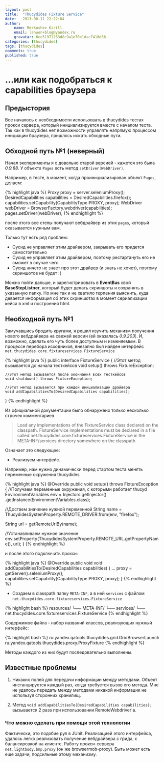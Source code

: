 ```yaml
---
layout: post
title:  "Thucydides Fixture Service"
date:   2013-08-11 22:22:04
author:
    name: Merkushev Kirill
    email: lanwen+blog@yandex.ru
    gravatar: 6ee51971263d8c9a1e70e1dac7418d36
categories: [thucydides]
tags: [thucydides]
comments: true
published: true
---
```


#  ...или как подобраться к capabilities браузера

## Предыстория

Все началось с необходимости использовать в thucydides тестах прокси сервера, который инициализируется вместе с началом
теста. Так как в thucydides нет возможности управлять напрямую процессом инициации браузера, пришлось искать обходные пути.

## Обходной путь №1 (неверный)

Начал эксперименты я с довольно старой версией - кажется это была *0.9.88*. У объекта `Pages` есть метод `setDriver(WebDriver)`.

Например, в тесте, в момент, когда проинициализирован объект  `Pages`, делаем:

{% highlight java %}
Proxy proxy = server.seleniumProxy();
DesiredCapabilities capabilities = DesiredCapabilities.firefox();
capabilities.setCapability(CapabilityType.PROXY, proxy);
WebDriver webDriver = BrowserFactory.webdriver(capabilities);
pages.setDriver(webDriver);
{% endhighlight %}

после этого все степы получают вебдрайвер из этих `pages`, который оказывается нужным вам.

Только тут есть ряд проблем:

* Сусид не управляет этим драйвером, закрывать его придется самостоятельно
* Сусид не управляет этим драйвером, поэтому рестартануть его не сможет в случае чего
* Сусид ничего не знает про этот драйвер (и знать не хочет), поэтому скриншотов не будет :(

Можно пойти дальше, и зарегистрировать в **EventBus** свой  **BaseStepListner**, который будет делать скриншоты и сохранять
в указанную папку. Но мне так и не хватило терпения выяснить, куда девается информация об этих скриншотах в момент
сериализации кейса в xml и построения html.

## Необходной путь №1

Замучавшись бродить кругами, я решил изучить механизм получения нового вебдрайвера на свежей версии (ей оказалась *0.9.203*).
И, возможно, сделать его чуть более доступным и изменяемым. В процессе перебора исходников, внезапно был найден интерфейс
`net.thucydides.core.fixtureservices.FixtureService`

{% highlight java %}
public interface FixtureService {
    //Этот метод вызывается до начала тесткейсов
    void setup() throws FixtureException;

    //Этот метод вызывается после окончания всех тесткейсов
    void shutdown() throws FixtureException;

    //Этот метод вызывается при каждой инициализации драйвера
    void addCapabilitiesTo(DesiredCapabilities capabilities);
}
{% endhighlight %}

Из официальной документации было обнаружено только несколько строчек комментариев

> Load any implementations of the FixtureService class declared on the classpath.
> FixtureService implementations must be declared in a file called net.thucydides.core.fixtureservices.FixtureService
> in the META-INF/services directory somewhere on the classpath.

Означает это следующее:

* Реализуем интерфейс.

Например, нам нужно динамически перед стартом теста менять переменные окружения thucydides

{% highlight java %}
@Override
public void setup() throws FixtureException {
   //Получаем переменные окружения, с которыми работает thucyd
   EnvironmentVariables env = Injectors.getInjector()
                                    .getInstance(EnvironmentVariables.class);

   //Достаем значение нужной переменной
   String name = ThucydidesSystemProperty.REMOTE_DRIVER.from(env, "firefox");

   String url = getRemoteUrlBy(name);

   //Устанавливаем нужное значение
   env.setProperty(ThucydidesSystemProperty.REMOTE_URL.getPropertyName(), url);
}
{% endhighlight %}

и после этого подключить прокси:

{% highlight java %}
@Override
public void void addCapabilitiesTo(DesiredCapabilities capabilities) {
    ...
    proxy = getServer().seleniumProxy();
    capabilities.setCapability(CapabilityType.PROXY, proxy);
}
{% endhighlight %}

* Создаем в classpath папку `META-INF`, а в ней `services` с файлом `net.thucydides.core.fixtureservices.FixtureService`

{% highlight bash %}
resources/
└── META-INF/
     └── services/
           └── net.thucydides.core.fixtureservices.FixtureService
{% endhighlight %}

Содержимое файла - набор названий классов, реализующих нужный интерфейс:

{% highlight bash %}
ru.yandex.qatools.thucydides.grid.GridBrowserLaunch
ru.yandex.qatools.thucydides.proxy.ProxyFixture
{% endhighlight %}

Методы каждого из них будут последовательно выполнены.

##  Известные проблемы

1. Никаких полей для передачи информации между методами.
Объект инстанцируется каждый раз, когда требуется вызов его метода. Мне не удалось передать между методами
никакой информации не используя сторонних хранилищ.

2. Метод `void addCapabilitiesTo(DesiredCapabilities capabilities);` вызывается 2 раза при использовании RemoteWebdriver'a.

### Что можно сделать при помощи этой технологии

Фактически, это подобие рул в JUnit. Реализацией этого интерфейса, удалось легко реализовать получение вебдрайвера с грида,
с балансировкой на клиенте. Работу прокси-сервера `net.lightbody.bmp.proxy` (он же browsermob-proxy). Быть может есть еще
задачи, подсильные этому механизму.
